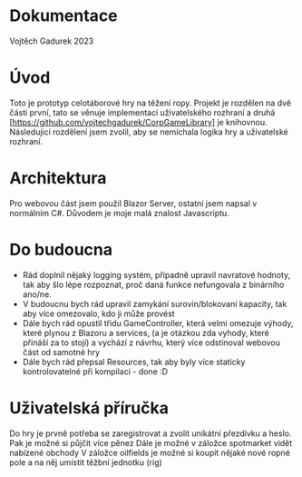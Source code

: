 # Dokumentace
Vojtěch Gadurek 2023
# Úvod
Toto je prototyp celotáborové hry na těžení ropy.
Projekt je rozdělen na dvě části první, tato se věnuje implementaci uživatelského rozhraní a druhá [https://github.com/vojtechgadurek/CorpGameLibrary] je knihovnou.
Následujicí rozdělení jsem zvolil, aby se nemíchala logika hry a uživatelské rozhraní.
# Architektura 
Pro webovou část jsem použil Blazor Server, ostatní jsem napsal v normálním C#. Důvodem je moje malá znalost Javascriptu.
# Do budoucna
- Rád doplnil nějaký logging systém, případně upravil navratové hodnoty, tak aby šlo lépe rozpoznat, proč daná funkce nefungovala z binárního ano/ne. 
- V budoucnu bych rád upravil zamykání surovin/blokovaní kapacity, tak aby více omezovalo, kdo ji může provést
- Dále bych rád opustil třidu GameController, která velmi omezuje výhody, které plynou z Blazoru a services, (a je otázkou zda vyhody, které přináší za to stojí) a vychází z návrhu, který více odstinoval webovou část od samotné hry
- Dále bych rád přepsal Resources, tak aby byly více staticky kontrolovatelné při kompilaci - done :D

# Uživatelská příručka
Do hry je prvně potřeba se zaregistrovat a zvolit unikátní přezdívku a heslo.
Pak je možné si půjčit více pěnez
Dále je možné v záložce spotmarket vidět nabízené obchody
V záložce oilfields je možné si koupit nějaké nové ropné pole a na něj umístit těžbní jednotku (rig)
